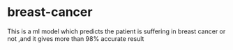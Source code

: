 # breast-cancer
This is a ml model which predicts the patient is suffering in breast cancer or not ,and it gives more than 98% accurate result 
